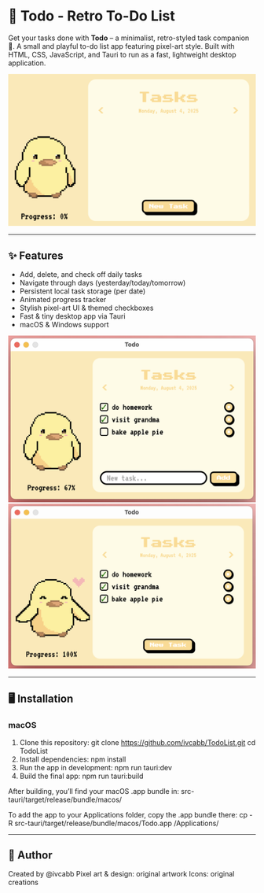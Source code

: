 # 🎯 Todo - Retro To-Do List

Get your tasks done with **Todo** – a minimalist, retro-styled task companion 🐤. A small and playful to-do list app featuring pixel-art style. Built with HTML, CSS, JavaScript, and Tauri to run as a fast, lightweight desktop application.

![alt text](screenshots/demo.png)

---

## ✨ Features

- Add, delete, and check off daily tasks
- Navigate through days (yesterday/today/tomorrow)
- Persistent local task storage (per date)
- Animated progress tracker
- Stylish pixel-art UI & themed checkboxes
- Fast & tiny desktop app via Tauri
- macOS & Windows support

![alt text](screenshots/demo2.png) ![alt text](screenshots/demo3.png)

---

## 🖥️ Installation

### macOS

1. Clone this repository:
   git clone https://github.com/ivcabb/TodoList.git
   cd TodoList
2.	Install dependencies:
    npm install
3.	Run the app in development:
    npm run tauri:dev
4.	Build the final app:
    npm run tauri:build

After building, you’ll find your macOS .app bundle in: 
    src-tauri/target/release/bundle/macos/
    
To add the app to your Applications folder, copy the .app bundle there:
    cp -R src-tauri/target/release/bundle/macos/Todo.app /Applications/ 

---

## 👤 Author

Created by @ivcabb
Pixel art & design: original artwork
Icons: original creations
